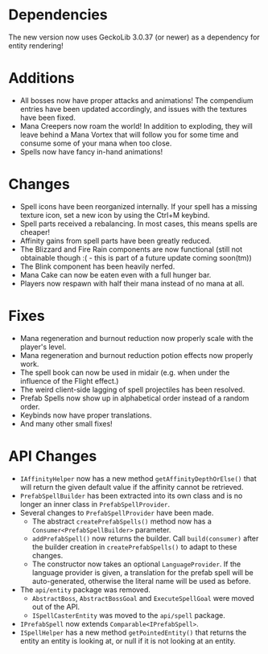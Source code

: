 # Dependencies
The new version now uses GeckoLib 3.0.37 (or newer) as a dependency for entity rendering!

# Additions
- All bosses now have proper attacks and animations! The compendium entries have been updated accordingly, and issues with the textures have been fixed.
- Mana Creepers now roam the world! In addition to exploding, they will leave behind a Mana Vortex that will follow you for some time and consume some of your mana when too close.
- Spells now have fancy in-hand animations!

# Changes
- Spell icons have been reorganized internally. If your spell has a missing texture icon, set a new icon by using the Ctrl+M keybind.
- Spell parts received a rebalancing. In most cases, this means spells are cheaper!
- Affinity gains from spell parts have been greatly reduced.
- The Blizzard and Fire Rain components are now functional (still not obtainable though :( - this is part of a future update coming soon(tm))
- The Blink component has been heavily nerfed.
- Mana Cake can now be eaten even with a full hunger bar.
- Players now respawn with half their mana instead of no mana at all.

# Fixes
- Mana regeneration and burnout reduction now properly scale with the player's level.
- Mana regeneration and burnout reduction potion effects now properly work.
- The spell book can now be used in midair (e.g. when under the influence of the Flight effect.)
- The weird client-side lagging of spell projectiles has been resolved.
- Prefab Spells now show up in alphabetical order instead of a random order.
- Keybinds now have proper translations.
- And many other small fixes!

# API Changes
- `IAffinityHelper` now has a new method `getAffinityDepthOrElse()` that will return the given default value if the affinity cannot be retrieved.
- `PrefabSpellBuilder` has been extracted into its own class and is no longer an inner class in `PrefabSpellProvider`.
- Several changes to `PrefabSpellProvider` have been made.
  - The abstract `createPrefabSpells()` method now has a `Consumer<PrefabSpellBuilder>` parameter.
  - `addPrefabSpell()` now returns the builder. Call `build(consumer)` after the builder creation in `createPrefabSpells()` to adapt to these changes.
  - The constructor now takes an optional `LanguageProvider`. If the language provider is given, a translation for the prefab spell will be auto-generated, otherwise the literal name will be used as before.
- The `api/entity` package was removed.
    - `AbstractBoss`, `AbstractBossGoal` and `ExecuteSpellGoal` were moved out of the API.
    - `ISpellCasterEntity` was moved to the `api/spell` package.
- `IPrefabSpell` now extends `Comparable<IPrefabSpell>`.
- `ISpellHelper` has a new method `getPointedEntity()` that returns the entity an entity is looking at, or null if it is not looking at an entity.

